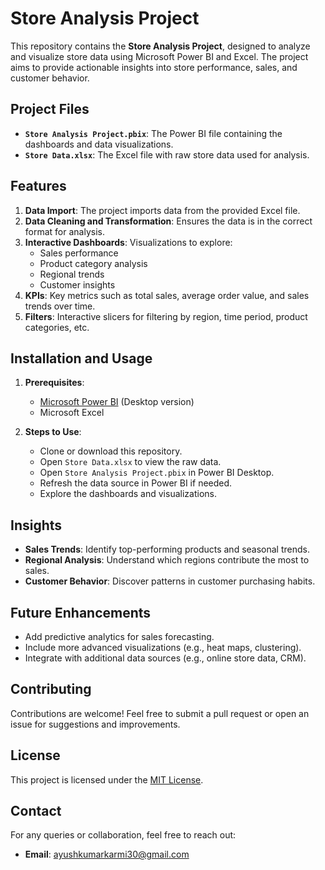 # Store Analysis Project

This repository contains the **Store Analysis Project**, designed to analyze and visualize store data using Microsoft Power BI and Excel. The project aims to provide actionable insights into store performance, sales, and customer behavior.

## Project Files

- **`Store Analysis Project.pbix`**: The Power BI file containing the dashboards and data visualizations.
- **`Store Data.xlsx`**: The Excel file with raw store data used for analysis.

## Features

1. **Data Import**: The project imports data from the provided Excel file.
2. **Data Cleaning and Transformation**: Ensures the data is in the correct format for analysis.
3. **Interactive Dashboards**: Visualizations to explore:
   - Sales performance
   - Product category analysis
   - Regional trends
   - Customer insights
4. **KPIs**: Key metrics such as total sales, average order value, and sales trends over time.
5. **Filters**: Interactive slicers for filtering by region, time period, product categories, etc.

## Installation and Usage

1. **Prerequisites**:
   - [Microsoft Power BI](https://powerbi.microsoft.com/) (Desktop version)
   - Microsoft Excel

2. **Steps to Use**:
   - Clone or download this repository.
   - Open `Store Data.xlsx` to view the raw data.
   - Open `Store Analysis Project.pbix` in Power BI Desktop.
   - Refresh the data source in Power BI if needed.
   - Explore the dashboards and visualizations.

## Insights

- **Sales Trends**: Identify top-performing products and seasonal trends.
- **Regional Analysis**: Understand which regions contribute the most to sales.
- **Customer Behavior**: Discover patterns in customer purchasing habits.

## Future Enhancements

- Add predictive analytics for sales forecasting.
- Include more advanced visualizations (e.g., heat maps, clustering).
- Integrate with additional data sources (e.g., online store data, CRM).

## Contributing

Contributions are welcome! Feel free to submit a pull request or open an issue for suggestions and improvements.

## License

This project is licensed under the [MIT License](LICENSE).

## Contact

For any queries or collaboration, feel free to reach out:

- **Email**: [ayushkumarkarmi30@gmail.com](mailto:ayushkumarkarmi30@gmail.com)
